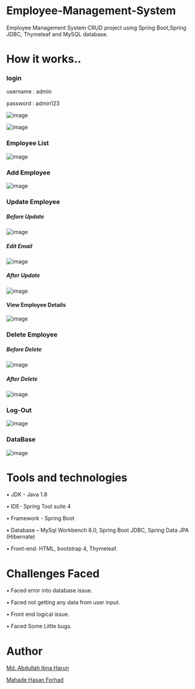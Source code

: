 # Employee-Management-System

Employee Management System CRUD project using Spring Boot,Spring JDBC, Thymeleaf and MySQL database.

# How it works..

### login

username : admin

password : admin123

![image](https://user-images.githubusercontent.com/60839928/145528150-b28c1ffe-5c23-40db-92b8-b112174fbf0c.png)

![image](https://user-images.githubusercontent.com/60839928/145528211-60eb4807-c66e-49e5-9657-0e9b6af8da82.png)

### Employee List

![image](https://user-images.githubusercontent.com/60839928/145529087-78b488b5-0524-48ea-beb4-2c1498d01bc5.png)

### Add Employee

![image](https://user-images.githubusercontent.com/60839928/145528636-bd750691-5fb0-499b-a460-469f33f67d71.png)

### Update Employee

##### Before Update
![image](https://user-images.githubusercontent.com/60839928/145529183-1fc91910-2c33-49cc-842f-66cce00dafc8.png)

##### Edit Email
![image](https://user-images.githubusercontent.com/60839928/145529287-1627725e-529f-461d-aba6-b05dd96933bc.png)

##### After Update
![image](https://user-images.githubusercontent.com/60839928/145529368-4bf0d10c-c1dd-4829-a651-9edbb1df4ff8.png)

#### View Employee Details

![image](https://user-images.githubusercontent.com/60839928/145529522-e0324937-e161-4a6f-84ee-0b33b804922e.png)


### Delete Employee

##### Before Delete
![image](https://user-images.githubusercontent.com/60839928/145529630-52f68923-05b3-4ee6-a39e-848c9a77362d.png)

##### After Delete
![image](https://user-images.githubusercontent.com/60839928/145529718-ebf54325-55fc-4eb9-994d-fef41bde97ae.png)

### Log-Out

![image](https://user-images.githubusercontent.com/60839928/145530884-1504b741-c508-4830-a665-a80fcf37f316.png)

### DataBase

![image](https://user-images.githubusercontent.com/60839928/145533054-1c614fc8-1055-4143-be95-726275474da5.png)



# Tools and technologies

•          JDK - Java 1.8

•          IDE- Spring Tool suite 4

•          Framework - Spring Boot

•          Database – MySql Workbench 8.0, 
           Spring Boot JDBC, 
           Spring Data JPA (Hibernate)
           
•          Front-end: 
HTML, 
bootstrap 4, 
Thymeleaf.

# Challenges Faced 

•	  Faced error into database issue.

•	  Faced not getting any data from user input.

•	  Front end logical issue.

•	  Faced Some Little bugs.



# Author

[Md. Abdullah Ibna Harun](https://www.linkedin.com/in/mdabdullahibnaharun)

[Mahade Hasan Forhad](https://www.linkedin.com/in/mahade-hasan-forhad-7bbb77192/)





